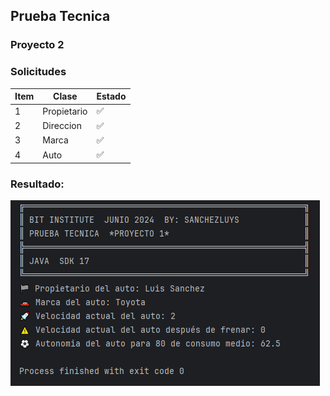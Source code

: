 ## Prueba Tecnica

### Proyecto 2

### Solicitudes 
| Item | Clase       | Estado |
|------|-------------|--------|
| 1    | Propietario | ✅     |
| 2    | Direccion   | ✅     |
| 3    | Marca       | ✅     |
| 4    | Auto        | ✅     |

### Resultado:
![img.png](img.png)